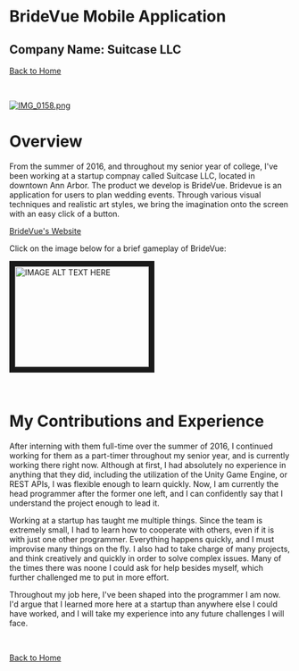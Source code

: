 # BrideVue Mobile Application

## Company Name: Suitcase LLC


[Back to Home](https://forhago.github.io/brianye.github.io/)

<br>

[![IMG_0158.png](https://s28.postimg.org/hjvik6urh/IMG_0158.png)](https://postimg.org/image/daqsi0ri1/)

# Overview
From the summer of 2016, and throughout my senior year of college, I've been working at a startup compnay called Suitcase LLC, located in downtown Ann Arbor. The product we develop is BrideVue. Bridevue is an application for users to plan wedding events. Through various visual techniques and realistic art styles, we bring the imagination onto the screen with an easy click of a button.

[BrideVue's Website](https://www.bridevue.com)

Click on the image below for a brief gameplay of BrideVue:

<a href="http://www.youtube.com/watch?feature=player_embedded&v=OEWHT1KjfxI/
" target="_blank"><img src="http://img.youtube.com/vi/OEWHT1KjfxI/0.jpg" 
alt="IMAGE ALT TEXT HERE" width="240" height="180" border="10" /></a>

<br>

# My Contributions and Experience

After interning with them full-time over the summer of 2016, I continued working for them as a part-timer throughout my senior year, and is currently working there right now. Although at first, I had absolutely no experience in anything that they did, including the utilization of the Unity Game Engine, or REST APIs, I was flexible enough to learn quickly. Now, I am currently the head programmer after the former one left, and I can confidently say that I understand the project enough to lead it.

Working at a startup has taught me multiple things. Since the team is extremely small, I had to learn how to cooperate with others, even if it is with just one other programmer. Everything happens quickly, and I must improvise many things on the fly. I also had to take charge of many projects, and think creatively and quickly in order to solve complex issues. Many of the times there was noone I could ask for help besides myself, which further challenged me to put in more effort.

Throughout my job here, I've been shaped into the programmer I am now. I'd argue that I learned more here at a startup than anywhere else I could have worked, and I will take my experience into any future challenges I will face.

<br>

[Back to Home](https://forhago.github.io/brianye.github.io/)
